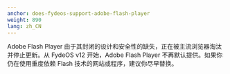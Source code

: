 ```yaml
---
anchor: does-fydeos-support-adobe-flash-player
weight: 890
lang: zh_CN
---
```

Adobe Flash Player 由于其封闭的设计和安全性的缺失，正在被主流浏览器淘汰并停止更新。从 FydeOS v12 开始，Adobe Flash Player 不再默认提供。如果你仍在使用重度依赖 Flash 技术的网站或程序，建议你尽早替换。

